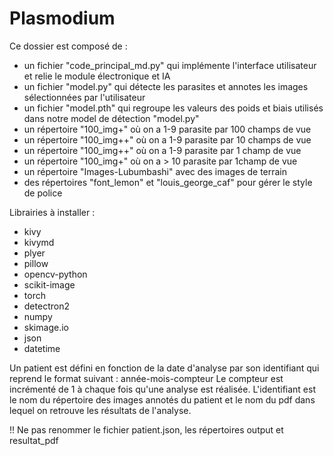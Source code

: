 # Plasmodium
Ce dossier est composé de :

 - un fichier "code_principal_md.py" qui implémente l'interface utilisateur et relie le module électronique et IA
 - un fichier "model.py" qui détecte les parasites et annotes les images sélectionnées par l'utilisateur
 - un fichier "model.pth" qui regroupe les valeurs des poids et biais utilisés dans notre model de détection "model.py"
 - un répertoire "100_img+" où on a 1-9 parasite par 100 champs de vue
 - un répertoire "100_img++" où on a 1-9 parasite par 10 champs de vue
 - un répertoire "100_img++" où on a 1-9 parasite par 1 champ de vue
 - un répertoire "100_img+" où on a > 10 parasite par 1champ de vue
 - un répertoire "Images-Lubumbashi" avec des images de terrain
 - des répertoires "font_lemon" et "louis_george_caf" pour gérer le style de police

Librairies à installer : 

 - kivy 
 - kivymd
 - plyer 
 - pillow 
 - opencv-python
 - scikit-image 
 - torch 
 - detectron2
 - numpy
 - skimage.io
 - json
 - datetime


Un patient est défini en fonction de la date d'analyse par son identifiant qui reprend le format suivant : année-mois-compteur
Le compteur est incrémenté de 1 à chaque fois qu'une analyse est réalisée. 
L'identifiant est le nom du répertoire des images annotés du patient et le nom du pdf dans lequel on retrouve les résultats de l'analyse.

!! Ne pas renommer le fichier patient.json, les répertoires output et resultat_pdf
